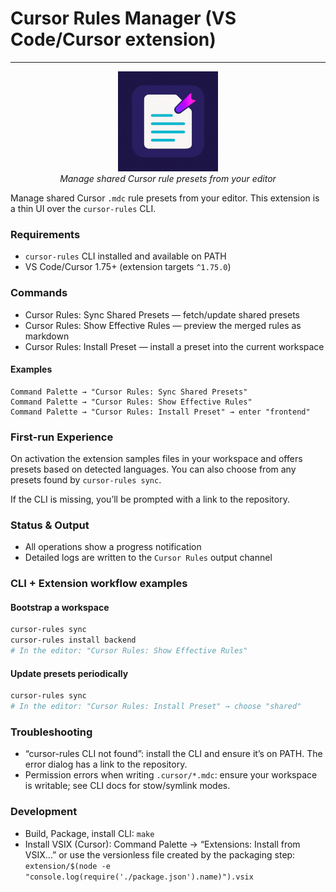 # Cursor Rules Manager (VS Code/Cursor extension)

---

<p align="center">
  <img src="assets/icon.webp" alt="Cursor Rules Manager" width="160" height="160" />
  <br/>
  <em>Manage shared Cursor rule presets from your editor</em>
  <br/>
</p>

Manage shared Cursor `.mdc` rule presets from your editor. This extension is a thin UI over the `cursor-rules` CLI.

### Requirements

- `cursor-rules` CLI installed and available on PATH
- VS Code/Cursor 1.75+ (extension targets `^1.75.0`)

### Commands

- Cursor Rules: Sync Shared Presets — fetch/update shared presets
- Cursor Rules: Show Effective Rules — preview the merged rules as markdown
- Cursor Rules: Install Preset — install a preset into the current workspace

#### Examples

```text
Command Palette → "Cursor Rules: Sync Shared Presets"
Command Palette → "Cursor Rules: Show Effective Rules"
Command Palette → "Cursor Rules: Install Preset" → enter "frontend"
```

### First‑run Experience

On activation the extension samples files in your workspace and offers presets based on detected languages. You can also choose from any presets found by `cursor-rules sync`.

If the CLI is missing, you’ll be prompted with a link to the repository.

### Status & Output

- All operations show a progress notification
- Detailed logs are written to the `Cursor Rules` output channel

### CLI + Extension workflow examples

#### Bootstrap a workspace
```bash
cursor-rules sync
cursor-rules install backend
# In the editor: "Cursor Rules: Show Effective Rules"
```

#### Update presets periodically
```bash
cursor-rules sync
# In the editor: "Cursor Rules: Install Preset" → choose "shared"
```

### Troubleshooting

- “cursor-rules CLI not found”: install the CLI and ensure it’s on PATH. The error dialog has a link to the repository.
- Permission errors when writing `.cursor/*.mdc`: ensure your workspace is writable; see CLI docs for stow/symlink modes.

### Development

- Build, Package, install CLI: `make`
- Install VSIX (Cursor): Command Palette → “Extensions: Install from VSIX…” or use the versionless file created by the packaging step: `extension/$(node -e "console.log(require('./package.json').name)").vsix`


